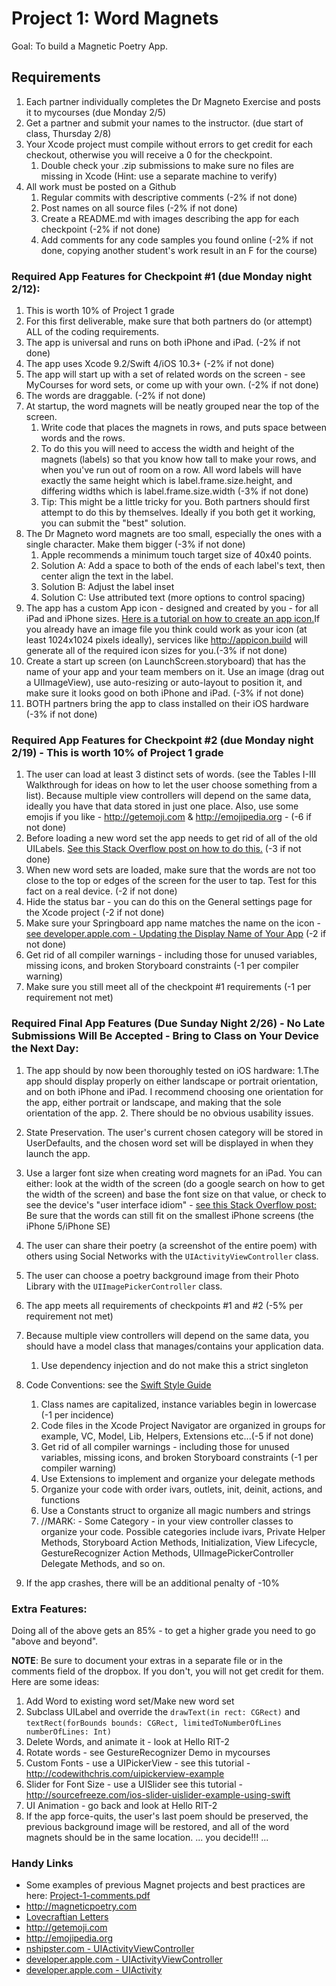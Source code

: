 # Project 1: Word Magnets

Goal: To build a Magnetic Poetry App.

## Requirements ##

1. Each partner individually completes the Dr Magneto Exercise and posts it to mycourses (due Monday 2/5)
2. Get a partner and submit your names to the instructor. (due start of class, Thursday 2/8)
3. Your Xcode project must compile without errors to get credit for each checkout, otherwise you will receive a 0 for the checkpoint.
	1. Double check your .zip submissions to make sure no files are missing in Xcode (Hint: use a separate machine to verify)
5. All work must be posted on a Github
	1. Regular commits with descriptive comments (-2% if not done)
	2. Post names on all source files (-2% if not done)
	3. Create a README.md with images describing the app for each checkpoint (-2% if not done)
	4. Add comments for any code samples you found online (-2% if not done, copying another student's work result in an F for the course)

### Required App Features for Checkpoint #1 (due Monday night 2/12):

1. This is worth 10% of Project 1 grade
2. For this first deliverable, make sure that both partners do (or attempt) ALL of the coding requirements.
3. The app is universal and runs on both iPhone and iPad. (-2% if not done)
4. The app uses Xcode 9.2/Swift 4/iOS 10.3+ (-2% if not done)
5. The app will start up with a set of related words on the screen - see MyCourses for word sets, or come up with your own. (-2% if not done)
6. The words are draggable. (-2% if not done)
7. At startup, the word magnets will be neatly grouped near the top of the screen. 
	1. Write code that places the magnets in rows, and puts space between words and the rows. 
	2. To do this you will need to access the width and height of the magnets (labels) so that you know how tall to make your rows, and when you've run out of room on a row. All word labels will have exactly the same height which is label.frame.size.height, and differing widths which is label.frame.size.width (-3% if not done) 
	10. Tip: This might be a little tricky for you. Both partners should first attempt to do this by themselves. Ideally if you both get it working, you can submit the "best" solution.
8. The Dr Magneto word magnets are too small, especially the ones with a single character. Make them bigger (-3% if not done)
	1. Apple recommends a minimum touch target size of 40x40 points.
	2. Solution A: Add a space to both of the ends of each label's text, then center align the text in the label. 
	3. Solution B: Adjust the label inset
	4. Solution C: Use attributed text (more options to control spacing)
9. The app has a custom App icon - designed and created by you - for all iPad and iPhone sizes. [Here is a tutorial on how to create an app icon.](https://designmodo.com/ios-app-icon-photoshop/)If you already have an image file you think could work as your icon (at least 1024x1024 pixels ideally), services like <http://appicon.build> will generate all of the required icon sizes for you.(-3% if not done)
10. Create a start up screen (on LaunchScreen.storyboard) that has the name of your app and your team members on it. Use an image (drag out a UIImageView), use auto-resizing or auto-layout to position it, and make sure it looks good on both iPhone and iPad. (-3% if not done)
11. BOTH partners bring the app to class installed on their iOS hardware (-3% if not done)

### Required App Features for Checkpoint #2 (due Monday night 2/19) - This is worth 10% of Project 1 grade

1. The user can load at least 3 distinct sets of words. (see the Tables I-III Walkthrough for ideas on how to let the user choose something from a list). Because multiple view controllers will depend on the same data, ideally you have that data stored in just one place. Also, use some emojis if you like - <http://getemoji.com> & <http://emojipedia.org> - (-6 if not done)
2. Before loading a new word set the app needs to get rid of all of the old UILabels. [See this Stack Overflow post on how to do this.](http://stackoverflow.com/questions/24312760/swift-how-will-i-remove-all-the-subviews-of-a-view/28516228#28516228) (-3 if not done)
3. When new word sets are loaded, make sure that the words are not too close to the top or edges of the screen for the user to tap. Test for this fact on a real device. (-2 if not done)
4. Hide the status bar - you can do this on the General settings page for the Xcode project (-2 if not done)
5. Make sure your Springboard app name matches the name on the icon - [see developer.apple.com - Updating the Display Name of Your App](https://developer.apple.com/library/content/qa/qa1823/_index.html) (-2 if not done)
6. Get rid of all compiler warnings - including those for unused variables, missing icons, and broken Storyboard constraints (-1 per compiler warning)
7. Make sure you still meet all of the checkpoint #1 requirements (-1 per requirement not met)


### Required Final App Features (Due Sunday Night 2/26) - No Late Submissions Will Be Accepted - Bring to Class on Your Device the Next Day: ###

1. The app should by now been thoroughly tested on iOS hardware:
	1.The app should display properly on either landscape or portrait orientation, and on both iPhone and iPad. I recommend choosing one orientation for the app, either portrait or landscape, and making that the sole orientation of the app.
	2. There should be no obvious usability issues.
3. State Preservation. The user's current chosen category will be stored in UserDefaults, and the chosen word set will be displayed in when they launch the app.
4. Use a larger font size when creating word magnets for an iPad. You can either: look at the width of the screen (do a google search on how to get the width of the screen) and base the font size on that value, or check to see the device's "user interface idiom" - [see this Stack Overflow post:](http://stackoverflow.com/questions/24059327/detect-current-device-with-ui-user-interface-idiom-in-swift) Be sure that the words can still fit on the smallest iPhone screens (the iPhone 5/iPhone SE)
5. The user can share their poetry (a screenshot of the entire poem) with others using Social Networks with the `UIActivityViewController` class.
6. The user can choose a poetry background image from their Photo Library with the `UIImagePickerController` class.
7. The app meets all requirements of checkpoints #1 and #2 (-5% per requirement not met)
8. Because multiple view controllers will depend on the same data, you should have a model class that manages/contains your application data.
	1. Use dependency injection and do not make this a strict singleton

9. Code Conventions: see the [Swift Style Guide](https://github.com/SuperEasyApps/swift-style-guide)
	1. Class names are capitalized, instance variables begin in lowercase (-1 per incidence)
	2. Code files in the Xcode Project Navigator are organized in groups for example, VC, Model, Lib, Helpers, Extensions etc...(-5 if not done)
	3. Get rid of all compiler warnings - including those for unused variables, missing icons, and broken Storyboard constraints (-1 per compiler warning)
	4. Use Extensions to implement and organize your delegate methods
	5. Organize your code with order ivars, outlets, init, deinit, actions, and functions
	6. Use a Constants struct to organize all magic numbers and strings
	6. //MARK: - Some Category - in your view controller classes to organize your code. Possible categories include ivars, Private Helper Methods, Storyboard Action Methods, Initialization, View Lifecycle, GestureRecognizer Action Methods, UIImagePickerController Delegate Methods, and so on.
	
10. If the app crashes, there will be an additional penalty of -10%

### Extra Features: ##

Doing all of the above gets an 85% - to get a higher grade you need to go "above and beyond". 

**NOTE**: Be sure to document your extras in a separate file or in the comments field of the dropbox. If you don't, you will not get credit for them. Here are some ideas:

1. Add Word to existing word set/Make new word set
2. Subclass UILabel and override the `drawText(in rect: CGRect)` and  `textRect(forBounds bounds: CGRect, limitedToNumberOfLines numberOfLines: Int)` 
3. Delete Words, and animate it - look at Hello RIT-2
4. Rotate words - see GestureRecognizer Demo in mycourses
5. Custom Fonts - use a UIPickerView - see this tutorial - <http://codewithchris.com/uipickerview-example>
6. Slider for Font Size - use a UISlider see this tutorial - <http://sourcefreeze.com/ios-slider-uislider-example-using-swift>
7. UI Animation - go back and look at Hello RIT-2
8. If the app force-quits, the user's last poem should be preserved, the previous background image will be restored, and all of the word magnets should be in the same location.
... you decide!!! ...

### Handy Links

* Some examples of previous Magnet projects and best practices are here: [Project-1-comments.pdf](http://igm.rit.edu/~acjvks/courses/2017-spring/340/pages/p1-images/Project-1-comments.pdf)
* <http://magneticpoetry.com>
* [Lovecraftian Letters](http://forum.rpg.net/showthread.php?590734-Lovecraftian-Letters-HPL-Fridge-Magnet-Set-Preorder-Special)
* <http://getemoji.com>
* <http://emojipedia.org>
* [nshipster.com - UIActivityViewController](http://nshipster.com/uiactivityviewcontroller/)
* [developer.apple.com - UIActivityViewController](https://developer.apple.com/library/ios/documentation/UIKit/Reference/UIActivityViewController_Class/index.html)
* [developer.apple.com - UIActivity](https://developer.apple.com/library/ios/documentation/UIKit/Reference/UIActivity_Class/index.html)
